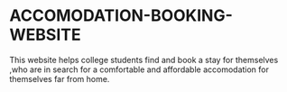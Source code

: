 # ACCOMODATION-BOOKING-WEBSITE
This website helps college students  find and book a stay for themselves ,who are in search for a comfortable and  affordable accomodation for themselves far from home.
